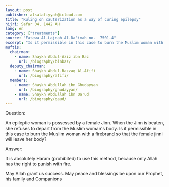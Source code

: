 ```yaml
---
layout: post
publisher: alsalafiyyah@icloud.com
title: "Ruling on cauterization as a way of curing epilepsy"
hijri: Safar 04, 1442 AH
lang: en
category: ["treatments"]
source: "Fatawa Al-Lajnah Al-Da'imah no.  7501-4"
excerpt: "Is it permissible in this case to burn the Muslim woman with a firebrand so that the female jinni will leave her body?"
muftis:
  chairman: 
    - name: Shaykh Abdul-Aziz ibn Baz
      url: /biography/binbaz/
  deputy_chairman:
    - name: Shaykh Abdul-Razzaq Al-Afifi
      url: /biography/afifi/
  members: 
    - name: Shaykh Abdullah ibn Ghudayyan
      url: /biography/ghudayyan/
    - name: Shaykh Abdullah ibn Qa'ud
      url: /biography/qaud/
---
```


Question:

An epileptic woman is possessed by a female Jinn. When the Jinn is beaten, she refuses to depart from the Muslim woman's body. Is it permissible in this case to burn the Muslim woman with a firebrand so that the female jinni will leave her body? 

Answer:

It is absolutely Haram (prohibited) to use this method, because only Allah has the right to punish with fire.

May Allah grant us success. May peace and blessings be upon our Prophet, his family and Companions
